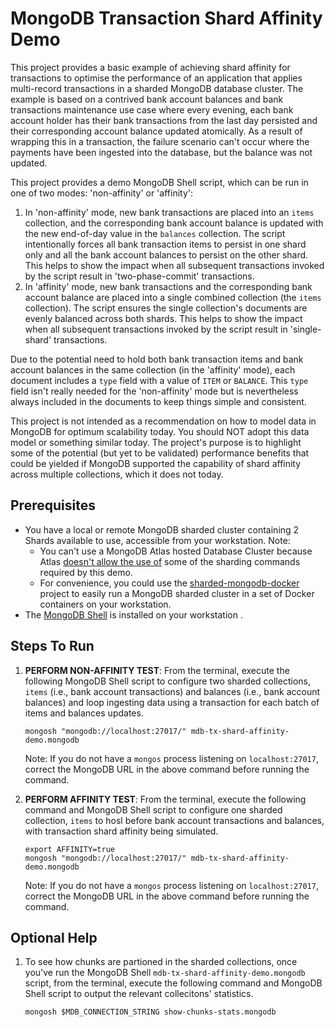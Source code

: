 # MongoDB Transaction Shard Affinity Demo

This project provides a basic example of achieving shard affinity for transactions to optimise the performance of an application that applies multi-record transactions in a sharded MongoDB database cluster. The example is based on a contrived bank account balances and bank transactions maintenance use case where every evening, each bank account holder has their bank transactions from the last day persisted and their corresponding account balance updated atomically. As a result of wrapping this in a transaction, the failure scenario can't occur where the payments have been ingested into the database, but the balance was not updated.

This project provides a demo MongoDB Shell script, which can be run in one of two modes: 'non-affinity' or 'affinity':

  1. In 'non-affinity' mode, new bank transactions are placed into an `items` collection, and the corresponding bank account balance is updated with the new end-of-day value in the `balances` collection. The script intentionally forces all bank transaction items to persist in one shard only and all the bank account balances to persist on the other shard. This helps to show the impact when all subsequent transactions invoked by the script result in 'two-phase-commit' transactions. 
  1. In 'affinity' mode, new bank transactions and the corresponding bank account balance are placed into a single combined collection (the `items` collection). The script ensures the single collection's documents are evenly balanced across both shards. This helps to show the impact when all subsequent transactions invoked by the script result in  'single-shard' transactions.

Due to the potential need to hold both bank transaction items and bank account balances in the same collection (in the 'affinity' mode), each document includes a `type` field with a value of `ITEM` or `BALANCE`. This `type` field isn't really needed for the 'non-affinity' mode but is nevertheless always included in the documents to keep things simple and consistent. 

This project is not intended as a recommendation on how to model data in MongoDB for optimum scalability today. You should NOT adopt this data model or something similar today. The project's purpose is to highlight some of the potential (but yet to be validated) performance benefits that could be yielded if MongoDB supported the capability of shard affinity across multiple collections, which it does not today.


## Prerequisites

* You have a local or remote MongoDB sharded cluster containing 2 Shards available to use, accessible from your workstation. Note:
    - You can't use a MongoDB Atlas hosted Database Cluster because Atlas [doesn't allow the use of](https://www.mongodb.com/docs/atlas/unsupported-commands/) some of the sharding commands required by this demo.
    - For convenience, you could use the [sharded-mongodb-docker](https://github.com/pkdone/sharded-mongodb-docker) project to easily run a MongoDB sharded cluster in a set of Docker containers on your workstation.
* The [MongoDB Shell](https://docs.mongodb.com/mongodb-shell/install/) is installed on your workstation .


## Steps To Run

1. **PERFORM NON-AFFINITY TEST**: From the terminal, execute the following MongoDB Shell script to configure two sharded collections, `items` (i.e.,  bank account transactions) and balances (i.e.,  bank account balances) and loop ingesting data using a transaction for each batch of items and balances updates.

    ```console
    mongosh "mongodb://localhost:27017/" mdb-tx-shard-affinity-demo.mongodb
    ```

   Note: If you do not have a `mongos` process listening on `localhost:27017`, correct the MongoDB URL in the above command before running the command.

1. **PERFORM AFFINITY TEST**: From the terminal, execute the following command and MongoDB Shell script to configure one sharded collection, `items` to hosl before bank account transactions and balances, with transaction shard affinity being simulated.

    ```console
    export AFFINITY=true
    mongosh "mongodb://localhost:27017/" mdb-tx-shard-affinity-demo.mongodb
    ```    

   Note: If you do not have a `mongos` process listening on `localhost:27017`, correct the MongoDB URL in the above command before running the command.


## Optional Help

1. To see how chunks are partioned in the sharded collections, once you've run the MongoDB Shell `mdb-tx-shard-affinity-demo.mongodb` script, from the terminal, execute the following command and MongoDB Shell script to output the relevant collecitons' statistics. 

    ```console
    mongosh $MDB_CONNECTION_STRING show-chunks-stats.mongodb
    ```
